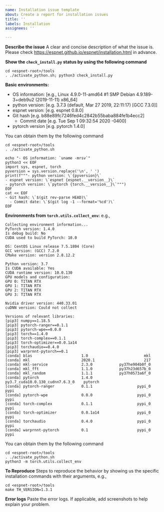 ```yaml
---
name: Installation issue template
about: Create a report for installation issues
title: ''
labels: Installation
assignees: ''

---
```


**Describe the issue**
A clear and concise description of what the issue is.
Please check https://espnet.github.io/espnet/installation.html in advance.

**Show the `check_install.py` status by using the following command**
```
cd <espnet-root>/tools
. ./activate_python.sh; python3 check_install.py
```

**Basic environments:**
 - OS information: [e.g., Linux 4.9.0-11-amd64 #1 SMP Debian 4.9.189-3+deb9u2 (2019-11-11) x86_64]
 - python version: [e.g. 3.7.3 (default, Mar 27 2019, 22:11:17) [GCC 7.3.0]]
 - espnet version: [e.g. espnet 0.8.0]
 - Git hash [e.g. b88e89fc7246fed4c2842b55baba884fe1b4ecc2]
   - Commit date [e.g. Tue Sep 1 09:32:54 2020 -0400]
 - pytorch version [e.g. pytorch 1.4.0]
 
You can obtain them by the following command
```
cd <espnet-root>/tools
. ./activate_python.sh

echo "- OS information: `uname -mrsv`"
python3 << EOF
import sys, espnet, torch
pyversion = sys.version.replace('\n', ' ')
print(f"""- python version: \`{pyversion}\`
- espnet version: \`espnet {espnet.__version__}\`
- pytorch version: \`pytorch {torch.__version__}\`""")
EOF
cat << EOF
- Git hash: \`$(git rev-parse HEAD)\`
  - Commit date: \`$(git log -1 --format='%cd')\`
EOF
```

**Environments from `torch.utils.collect_env`:**
e.g.,
```
Collecting environment information...
PyTorch version: 1.4.0
Is debug build: No
CUDA used to build PyTorch: 10.0

OS: CentOS Linux release 7.5.1804 (Core)
GCC version: (GCC) 7.2.0
CMake version: version 2.8.12.2

Python version: 3.7
Is CUDA available: Yes
CUDA runtime version: 10.0.130
GPU models and configuration:
GPU 0: TITAN RTX
GPU 1: TITAN RTX
GPU 2: TITAN RTX
GPU 3: TITAN RTX

Nvidia driver version: 440.33.01
cuDNN version: Could not collect

Versions of relevant libraries:
[pip3] numpy==1.18.5
[pip3] pytorch-ranger==0.1.1
[pip3] pytorch-wpe==0.0.0
[pip3] torch==1.4.0
[pip3] torch-complex==0.1.1
[pip3] torch-optimizer==0.0.1a14
[pip3] torchaudio==0.4.0
[pip3] warprnnt-pytorch==0.1
[conda] blas                      1.0                         mkl
[conda] mkl                       2020.1                      217
[conda] mkl-service               2.3.0            py37he904b0f_0
[conda] mkl_fft                   1.1.0            py37h23d657b_0
[conda] mkl_random                1.1.1            py37h0573a6f_0
[conda] pytorch                   1.4.0           py3.7_cuda10.0.130_cudnn7.6.3_0    pytorch
[conda] pytorch-ranger            0.1.1                    pypi_0    pypi
[conda] pytorch-wpe               0.0.0                    pypi_0    pypi
[conda] torch-complex             0.1.1                    pypi_0    pypi
[conda] torch-optimizer           0.0.1a14                 pypi_0    pypi
[conda] torchaudio                0.4.0                    pypi_0    pypi
[conda] warprnnt-pytorch          0.1                      pypi_0    pypi
```
You can obtain them by the following command

```
cd <espnet-root>/tools
. ./activate_python.sh
python3 -m torch.utils.collect_env
```

**To Reproduce**
Steps to reproduce the behavior by showing us the specific installation commands with their arguments, e.g.,
```
cd <espnet-root>/tools
make TH_VERSION=1.3.1
```

**Error logs**
Paste the error logs. If applicable, add screenshots to help explain your problem.
